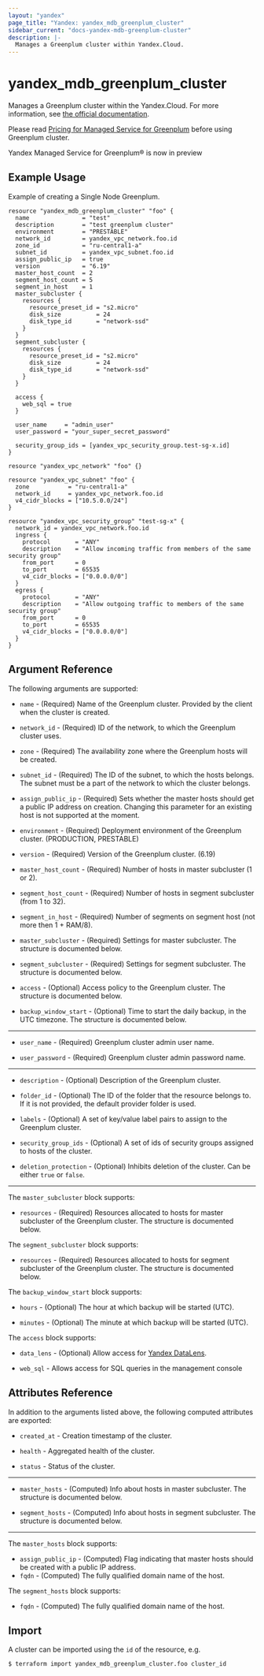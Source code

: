 ```yaml
---
layout: "yandex"
page_title: "Yandex: yandex_mdb_greenplum_cluster"
sidebar_current: "docs-yandex-mdb-greenplum-cluster"
description: |-
  Manages a Greenplum cluster within Yandex.Cloud.
---
```


# yandex\_mdb\_greenplum\_cluster

Manages a Greenplum cluster within the Yandex.Cloud. For more information, see
[the official documentation](https://cloud.yandex.ru/docs/managed-greenplum/).

Please read [Pricing for Managed Service for Greenplum](https://cloud.yandex.ru/docs/managed-greenplum/) before using Greenplum cluster.

Yandex Managed Service for Greenplum® is now in preview

## Example Usage

Example of creating a Single Node Greenplum.

```hcl
resource "yandex_mdb_greenplum_cluster" "foo" {
  name               = "test"
  description        = "test greenplum cluster"
  environment        = "PRESTABLE"
  network_id         = yandex_vpc_network.foo.id
  zone_id            = "ru-central1-a"
  subnet_id          = yandex_vpc_subnet.foo.id
  assign_public_ip   = true
  version            = "6.19"
  master_host_count  = 2
  segment_host_count = 5
  segment_in_host    = 1
  master_subcluster {
    resources {
      resource_preset_id = "s2.micro"
      disk_size          = 24
      disk_type_id       = "network-ssd"
    }
  }
  segment_subcluster {
    resources {
      resource_preset_id = "s2.micro"
      disk_size          = 24
      disk_type_id       = "network-ssd"
    }
  }

  access {
    web_sql = true
  }

  user_name     = "admin_user"
  user_password = "your_super_secret_password"

  security_group_ids = [yandex_vpc_security_group.test-sg-x.id]
}

resource "yandex_vpc_network" "foo" {}

resource "yandex_vpc_subnet" "foo" {
  zone           = "ru-central1-a"
  network_id     = yandex_vpc_network.foo.id
  v4_cidr_blocks = ["10.5.0.0/24"]
}

resource "yandex_vpc_security_group" "test-sg-x" {
  network_id = yandex_vpc_network.foo.id
  ingress {
    protocol       = "ANY"
    description    = "Allow incoming traffic from members of the same security group"
    from_port      = 0
    to_port        = 65535
    v4_cidr_blocks = ["0.0.0.0/0"]
  }
  egress {
    protocol       = "ANY"
    description    = "Allow outgoing traffic to members of the same security group"
    from_port      = 0
    to_port        = 65535
    v4_cidr_blocks = ["0.0.0.0/0"]
  }
}
```


## Argument Reference

The following arguments are supported:

* `name` - (Required) Name of the Greenplum cluster. Provided by the client when the cluster is created.

* `network_id` - (Required) ID of the network, to which the Greenplum cluster uses.

* `zone` - (Required) The availability zone where the Greenplum hosts will be created.

* `subnet_id` - (Required) The ID of the subnet, to which the hosts belongs. The subnet must be a part of the network to which the cluster belongs.

* `assign_public_ip` - (Required) Sets whether the master hosts should get a public IP address on creation. Changing this parameter for an existing host is not supported at the moment.


* `environment` - (Required) Deployment environment of the Greenplum cluster. (PRODUCTION, PRESTABLE)

* `version` - (Required) Version of the Greenplum cluster. (6.19)


* `master_host_count` - (Required) Number of hosts in master subcluster (1 or 2).

* `segment_host_count` - (Required) Number of hosts in segment subcluster (from 1 to 32).

* `segment_in_host` - (Required) Number of segments on segment host (not more then 1 + RAM/8).

* `master_subcluster` - (Required) Settings for master subcluster. The structure is documented below.

* `segment_subcluster` - (Required) Settings for segment subcluster. The structure is documented below.

* `access` - (Optional) Access policy to the Greenplum cluster. The structure is documented below.

* `backup_window_start` - (Optional) Time to start the daily backup, in the UTC timezone. The structure is documented below.

- - -
* `user_name` - (Required) Greenplum cluster admin user name.

* `user_password` - (Required) Greenplum cluster admin password name.

- - -

* `description` - (Optional) Description of the Greenplum cluster.

* `folder_id` - (Optional) The ID of the folder that the resource belongs to. If it
    is not provided, the default provider folder is used.

* `labels` - (Optional) A set of key/value label pairs to assign to the Greenplum cluster.

* `security_group_ids` - (Optional) A set of ids of security groups assigned to hosts of the cluster.

* `deletion_protection` - (Optional) Inhibits deletion of the cluster.  Can be either `true` or `false`.

- - -

The `master_subcluster` block supports:
* `resources` - (Required) Resources allocated to hosts for master subcluster of the Greenplum cluster. The structure is documented below.

The `segment_subcluster` block supports:
* `resources` - (Required) Resources allocated to hosts for segment subcluster of the Greenplum cluster. The structure is documented below.

The `backup_window_start` block supports:

* `hours` - (Optional) The hour at which backup will be started (UTC).

* `minutes` - (Optional) The minute at which backup will be started (UTC).

The `access` block supports:

* `data_lens` - (Optional) Allow access for [Yandex DataLens](https://cloud.yandex.com/services/datalens).

* `web_sql` - Allows access for SQL queries in the management console

## Attributes Reference

In addition to the arguments listed above, the following computed attributes are exported:

* `created_at` - Creation timestamp of the cluster.

* `health` - Aggregated health of the cluster.

* `status` - Status of the cluster.

- - -
* `master_hosts` - (Computed) Info about hosts in master subcluster. The structure is documented below.

* `segment_hosts` - (Computed) Info about hosts in segment subcluster. The structure is documented below.

- - -
The `master_hosts` block supports:
* `assign_public_ip` - (Computed) Flag indicating that master hosts should be created with a public IP address.
* `fqdn` - (Computed) The fully qualified domain name of the host.

The `segment_hosts` block supports:
* `fqdn` - (Computed) The fully qualified domain name of the host.

## Import

A cluster can be imported using the `id` of the resource, e.g.

```
$ terraform import yandex_mdb_greenplum_cluster.foo cluster_id
```
